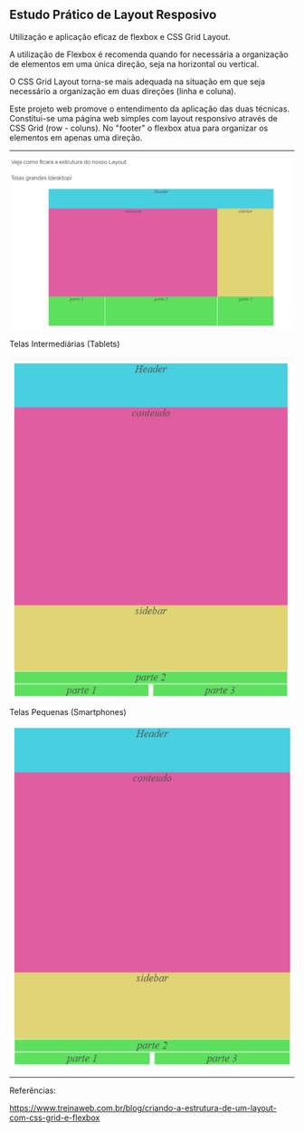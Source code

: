 ## Estudo Prático de Layout Resposivo

Utilização e aplicação eficaz de flexbox e CSS Grid Layout.

A utilização de Flexbox é recomenda quando for necessária a organização de elementos em uma única direção, seja na horizontal ou vertical.

O CSS Grid Layout torna-se mais adequada na situação em que seja necessário a organização em duas direções (linha e coluna).


Este projeto web promove o entendimento da aplicação das duas técnicas.
Constitui-se uma página web simples com layout responsivo através de CSS Grid (row - coluns). No "footer" o flexbox atua para organizar os elementos em apenas uma direção.

---


![Ilustração](image.png)


Telas Intermediárias (Tablets)


![Telas Intermediárias (Tablets)](image-1.png)



Telas Pequenas (Smartphones)


![Telas Pequenas (Smartphones)](image-2.png)

---

Referências:

https://www.treinaweb.com.br/blog/criando-a-estrutura-de-um-layout-com-css-grid-e-flexbox

